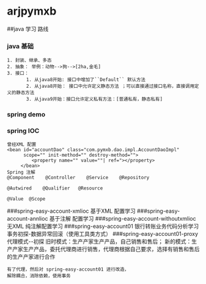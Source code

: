 # arjpymxb
##java 学习 路线
### java 基础
    1. 封装、继承、多态     
    2. 抽象： 举例：动物-->狗-->[2ha,金毛]
    3. 接口：
           1. 从java8开始: 接口中增加了``Default`` 默认方法
           2. 从java8开始： 接口中允许定义静态方法 ；可以直接通过接口名称，直接调用定义的静态方法
           3. 从java9开始：接口允许定义私有方法：[普通私有，静态私有]
### spring demo 
### spring IOC
    曾经XML 配置
    <bean id="accountDao" class="com.pymxb.dao.impl.AccountDaoImpl" 
          scope="" init-method="" destroy-method="">
             <property name="" value=""| ref="></property>
         </bean>
    Spring 注解
    @Component    @Controller    @Service    @Repository
    
    @Autwired    @Qualifier   @Resource
    
    @Value  @Scope
###spring-easy-account-xmlioc
    基于XML 配置学习
###spring-easy-account-annlioc
    基于注解 配置学习
###spring-easy-account-withoutxmlioc
    无XML 纯注解配置学习
###spring-easy-account01
    银行转账业务代码分析学习
    事务初探-数据异常回滚（使用工具类方式） 
###spring-easy-account01-proxy
    代理模式--初探
    旧时模式：生产产家生产产品，自己销售和售后；
    新的模式：生产产家生产产品，委托代理商进行销售，代理商根据自己要求，选择有销售和售后的生产产家进行合作   
    
    有了代理，然后对 spring-easy-account01 进行改造，
    解除耦合，消除依赖，使用事务